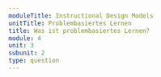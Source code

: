 ```yaml
---
moduleTitle: Instructional Design Models
unitTitle: Problembasiertes Lernen
title: Was ist problembasiertes Lernen?
module: 4
unit: 3
subunit: 2
type: question
---
```


<singlechoice question="Problembasiertes lernen ist ..."></singlechoice>